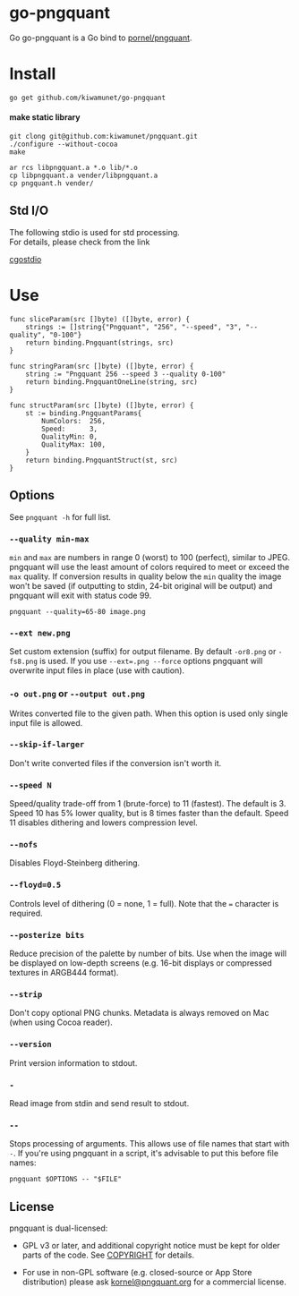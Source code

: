 # go-pngquant


Go go-pngquant is a Go bind to [pornel/pngquant](https://github.com/pornel/pngquant).


# Install

```
go get github.com/kiwamunet/go-pngquant
```

#### make static library

```
git clong git@github.com:kiwamunet/pngquant.git./configure --without-cocoamake ar rcs libpngquant.a *.o lib/*.ocp libpngquant.a vender/libpngquant.acp pngquant.h vender/
```

## Std I/O

The following stdio is used for std processing.  
For details, please check from the link

[cgostdio](https://github.com/chrisfelesoid/cgostdio)


# Use

```
func sliceParam(src []byte) ([]byte, error) {
	strings := []string{"Pngquant", "256", "--speed", "3", "--quality", "0-100"}
	return binding.Pngquant(strings, src)
}

func stringParam(src []byte) ([]byte, error) {
	string := "Pngquant 256 --speed 3 --quality 0-100"
	return binding.PngquantOneLine(string, src)
}

func structParam(src []byte) ([]byte, error) {
	st := binding.PngquantParams{
		NumColors:  256,
		Speed:      3,
		QualityMin: 0,
		QualityMax: 100,
	}
	return binding.PngquantStruct(st, src)
}
```

## Options

See `pngquant -h` for full list.

### `--quality min-max`

`min` and `max` are numbers in range 0 (worst) to 100 (perfect), similar to JPEG. pngquant will use the least amount of colors required to meet or exceed the `max` quality. If conversion results in quality below the `min` quality the image won't be saved (if outputting to stdin, 24-bit original will be output) and pngquant will exit with status code 99.

    pngquant --quality=65-80 image.png

### `--ext new.png`

Set custom extension (suffix) for output filename. By default `-or8.png` or `-fs8.png` is used. If you use `--ext=.png --force` options pngquant will overwrite input files in place (use with caution).

### `-o out.png` or `--output out.png`

Writes converted file to the given path. When this option is used only single input file is allowed.

### `--skip-if-larger`

Don't write converted files if the conversion isn't worth it.

### `--speed N`

Speed/quality trade-off from 1 (brute-force) to 11 (fastest). The default is 3. Speed 10 has 5% lower quality, but is 8 times faster than the default. Speed 11 disables dithering and lowers compression level.

### `--nofs`

Disables Floyd-Steinberg dithering.

### `--floyd=0.5`

Controls level of dithering (0 = none, 1 = full). Note that the `=` character is required.

### `--posterize bits`

Reduce precision of the palette by number of bits. Use when the image will be displayed on low-depth screens (e.g. 16-bit displays or compressed textures in ARGB444 format).

### `--strip`

Don't copy optional PNG chunks. Metadata is always removed on Mac (when using Cocoa reader).

### `--version`

Print version information to stdout.

### `-`

Read image from stdin and send result to stdout.

### `--`

Stops processing of arguments. This allows use of file names that start with `-`. If you're using pngquant in a script, it's advisable to put this before file names:

    pngquant $OPTIONS -- "$FILE"
    
## License

pngquant is dual-licensed:

* GPL v3 or later, and additional copyright notice must be kept for older parts of the code. See [COPYRIGHT](https://github.com/pornel/pngquant/blob/master/COPYRIGHT) for details.

* For use in non-GPL software (e.g. closed-source or App Store distribution) please ask kornel@pngquant.org for a commercial license.